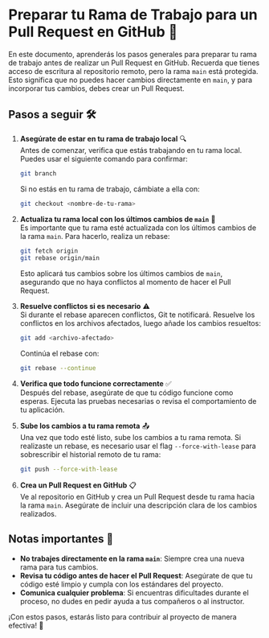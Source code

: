 # Preparar tu Rama de Trabajo para un Pull Request en GitHub 🚀

En este documento, aprenderás los pasos generales para preparar tu rama de trabajo antes de realizar un Pull Request en GitHub. Recuerda que tienes acceso de escritura al repositorio remoto, pero la rama `main` está protegida. Esto significa que no puedes hacer cambios directamente en `main`, y para incorporar tus cambios, debes crear un Pull Request.

## Pasos a seguir 🛠️

1. **Asegúrate de estar en tu rama de trabajo local** 🔍  
   Antes de comenzar, verifica que estás trabajando en tu rama local. Puedes usar el siguiente comando para confirmar:
   ```bash
   git branch
   ```
   Si no estás en tu rama de trabajo, cámbiate a ella con:
   ```bash
   git checkout <nombre-de-tu-rama>
   ```

2. **Actualiza tu rama local con los últimos cambios de `main`** 🔄  
   Es importante que tu rama esté actualizada con los últimos cambios de la rama `main`. Para hacerlo, realiza un rebase:
   ```bash
   git fetch origin
   git rebase origin/main
   ```
   Esto aplicará tus cambios sobre los últimos cambios de `main`, asegurando que no haya conflictos al momento de hacer el Pull Request.

3. **Resuelve conflictos si es necesario** ⚠️  
   Si durante el rebase aparecen conflictos, Git te notificará. Resuelve los conflictos en los archivos afectados, luego añade los cambios resueltos:
   ```bash
   git add <archivo-afectado>
   ```
   Continúa el rebase con:
   ```bash
   git rebase --continue
   ```

4. **Verifica que todo funcione correctamente** ✅  
   Después del rebase, asegúrate de que tu código funcione como esperas. Ejecuta las pruebas necesarias o revisa el comportamiento de tu aplicación.

5. **Sube los cambios a tu rama remota** 📤  
   Una vez que todo esté listo, sube los cambios a tu rama remota. Si realizaste un rebase, es necesario usar el flag `--force-with-lease` para sobrescribir el historial remoto de tu rama:
   ```bash
   git push --force-with-lease
   ```

6. **Crea un Pull Request en GitHub** 📋  
   Ve al repositorio en GitHub y crea un Pull Request desde tu rama hacia la rama `main`. Asegúrate de incluir una descripción clara de los cambios realizados.

## Notas importantes 📝

- **No trabajes directamente en la rama `main`**: Siempre crea una nueva rama para tus cambios.
- **Revisa tu código antes de hacer el Pull Request**: Asegúrate de que tu código esté limpio y cumpla con los estándares del proyecto.
- **Comunica cualquier problema**: Si encuentras dificultades durante el proceso, no dudes en pedir ayuda a tus compañeros o al instructor.

¡Con estos pasos, estarás listo para contribuir al proyecto de manera efectiva! 🎉
